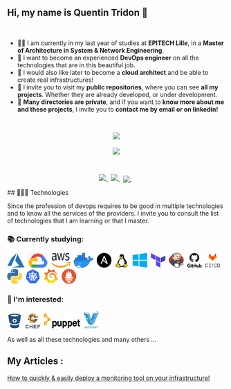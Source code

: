 
## Hi, my name is Quentin Tridon 👋
</br>

- :man_student:	I am currently in my last year of studies at **EPITECH Lille**, in a **Master of Architecture in System & Network Engineering**. 
- :medal_sports: I want to become an experienced **DevOps engineer** on all the technologies that are in this beautiful job. 
- :pushpin:	I would also like later to become a **cloud architect** and be able to create real infrastructures!
- :open_file_folder: I invite you to visit my **public repositories**, where you can see **all my projects**. Whether they are already developed, or under development. 
- :e-mail: **Many directories are private**, and if you want to **know more about me and these projects**, I invite you to **contact me by email or on linkedin!**
</br>

<p align="center">
  <!-- Badge - Profile View Counter -->
   <img src="https://komarev.com/ghpvc/?username=ArsNQ&style=plastic&color=0007c4">
</p>
 <p align="center">
  <a href="https://github.com/ArsNQ/github-readme-stats">
    <img align="center" src="https://github-readme-stats.vercel.app/api?username=ArsNQ&show_icons=true&theme=algolia"/>
  </a>
 </p>
</br>
<p align="center">
  <!-- Badge - LinkedIn -->
  <a href="https://www.linkedin.com/in/quentin-tridon-609668143/">
    <img src="https://img.shields.io/badge/-LinkedIn-0e00cf?style=round-square&logo=Linkedin&logoColor=white&link=https://www.linkedin.com/in/quentin-tridon-609668143/">
  </a>
  &nbsp;
  <!-- Badge - Email -->
  <a href="mailto:quentin.tridon@epitech.eu">
    <img src="https://img.shields.io/badge/-My%20Email-ff0000?style=round-square&logo=microsoft-outlook&logoColor=white&link=mailto:quentin.tridon@epitech.eu">
  </a>
 &nbsp;
  <a href="https://github.com/ArsNQ">
    <img align="center" src="https://img.shields.io/github/followers/ArsNQ?label=follow&style=social"/>
  </a>
 &nbsp;
 </p>
## 👨🏻‍💻 Technologies
<p> Since the profession of devops requires to be good in multiple technologies and to know all the services of the providers. 
I invite you to consult the list of technologies that I am learning or that I master.</p>

### **📚 Currently studying:**

<p align="left">
<img src="assets/icons/Azure.png" width="40px" height="34px">&nbsp; <img src="assets/icons/gcp.png" width="45px" height="34px">&nbsp; <img src="assets/icons/aws.png" width="45px" height="34px">&nbsp; <img src="assets/icons/docker.png" width="45px" height="34px">&nbsp; <img src="assets/icons/ansible.png" width="34px" height="34px">&nbsp; <img src="assets/icons/linux.png" width="34px" height="34px">&nbsp; <img src="assets/icons/windows.png" width="34px" height="34px">&nbsp; <img src="assets/icons/terraform.png" width="34px" height="34px">&nbsp; <img src="assets/icons/jenkins.png" width="34px" height="34px">&nbsp; <img src="assets/icons/github.png" width="34px" height="34px">&nbsp; <img src="assets/icons/cicdgitlab.png" width="34px" height="34px">&nbsp; <img src="assets/icons/python.png" width="34px" height="34px">&nbsp; <img src="assets/icons/kubernetes.png" width="34px" height="34px">&nbsp; <img src="assets/icons/grafana.png" width="34px" height="34px">&nbsp; <img src="assets/icons/prometheus.png" width="34px" height="34px">&nbsp
</p>

### 🚀 I'm interested: 

<p align="left">
<img src="assets/icons/wltl/bitbucket.png" width="34px" height="34px">&nbsp;  <img src="assets/icons/wltl/chef.png" width="34px" height="34px">&nbsp;  <img src="assets/icons/wltl/puppet.png" width="85px" height="34px">&nbsp;  <img src="assets/icons/wltl/Vagrant.png" width="34px" height="40px">&nbsp;
</p>
<p>As well as all these technologies and many others ...</p>

## My Articles :

<a href=https://dev.to/arsn/how-to-quickly-easily-deploy-a-monitoring-tool-on-your-infrastructure-4ghf> How to quickly & easily deploy a monitoring tool on your infrastructure! </a>

